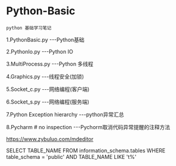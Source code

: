 # Python-Basic
`python 基础学习笔记`


1.PythonBasic.py             ---Python基础

2.PythonIo.py                ---Python IO

3.MultiProcess.py            ---Python 多线程

4.Graphics.py                ---线程安全(加锁)

5.Socket_c.py                ---网络编程(客户端)

6.Socket_s.py                ---网络编程(服务端)

7.Python Exception hierarchy ---python异常汇总

8.Pycharm # no inspection    ---Pychorm取消代码异常提醒的注释方法

https://www.zybuluo.com/mdeditor

SELECT
	TABLE_NAME
FROM
	information_schema.tables
WHERE
	table_schema = 'public'
AND TABLE_NAME LIKE 't%'   
